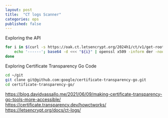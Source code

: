 ```yaml
---
layout: post
title:  "CT logs Scanner"
categories: ops
published: false
---
```



Exploring the API
```zsh
for i in $(curl -s https://oak.ct.letsencrypt.org/2024h1/ct/v1/get-roots | jq -r '.certificates[]'); do
    echo '------'; base64 -d <<< "${i}" | openssl x509 -inform der -noout -issuer -serial
done
```


Exploring Certificate Transparency Go Code
```zsh
cd ~/git
git clone git@github.com:google/certificate-transparency-go.git
cd certificate-transparency-go/
```


https://blog.davidvassallo.me/2021/06/09/making-certificate-transparency-go-tools-more-accessible/
https://certificate.transparency.dev/howctworks/
https://letsencrypt.org/docs/ct-logs/